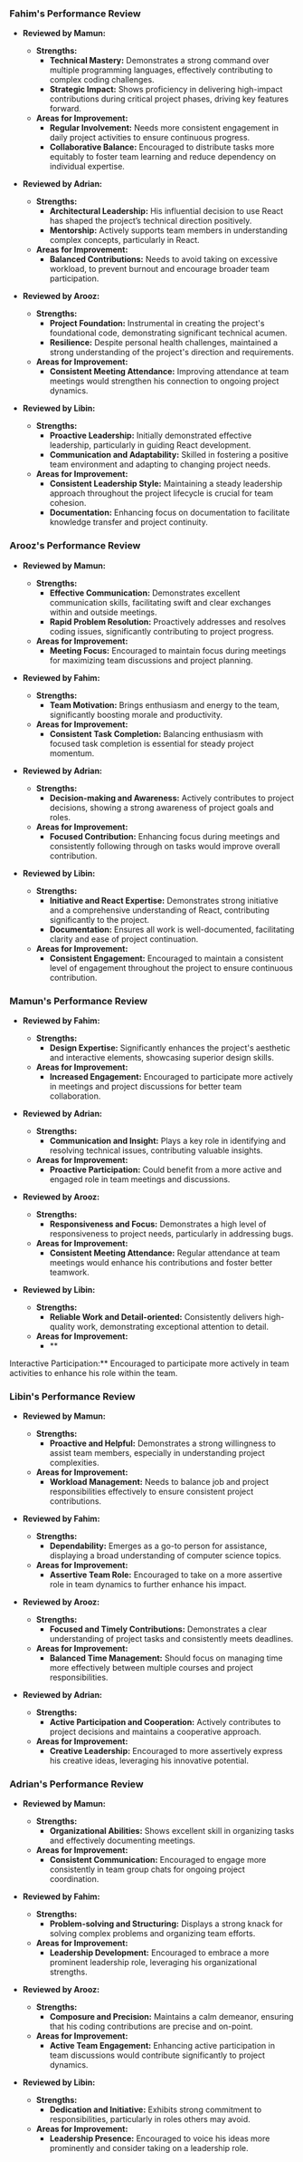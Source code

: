 ### Fahim's Performance Review

- **Reviewed by Mamun:**
  - **Strengths:**
    - **Technical Mastery:** Demonstrates a strong command over multiple programming languages, effectively contributing to complex coding challenges.
    - **Strategic Impact:** Shows proficiency in delivering high-impact contributions during critical project phases, driving key features forward.
  - **Areas for Improvement:**
    - **Regular Involvement:** Needs more consistent engagement in daily project activities to ensure continuous progress.
    - **Collaborative Balance:** Encouraged to distribute tasks more equitably to foster team learning and reduce dependency on individual expertise.

- **Reviewed by Adrian:**
  - **Strengths:**
    - **Architectural Leadership:** His influential decision to use React has shaped the project’s technical direction positively.
    - **Mentorship:** Actively supports team members in understanding complex concepts, particularly in React.
  - **Areas for Improvement:**
    - **Balanced Contributions:** Needs to avoid taking on excessive workload, to prevent burnout and encourage broader team participation.

- **Reviewed by Arooz:**
  - **Strengths:**
    - **Project Foundation:** Instrumental in creating the project's foundational code, demonstrating significant technical acumen.
    - **Resilience:** Despite personal health challenges, maintained a strong understanding of the project's direction and requirements.
  - **Areas for Improvement:**
    - **Consistent Meeting Attendance:** Improving attendance at team meetings would strengthen his connection to ongoing project dynamics.

- **Reviewed by Libin:**
  - **Strengths:**
    - **Proactive Leadership:** Initially demonstrated effective leadership, particularly in guiding React development.
    - **Communication and Adaptability:** Skilled in fostering a positive team environment and adapting to changing project needs.
  - **Areas for Improvement:**
    - **Consistent Leadership Style:** Maintaining a steady leadership approach throughout the project lifecycle is crucial for team cohesion.
    - **Documentation:** Enhancing focus on documentation to facilitate knowledge transfer and project continuity.

### Arooz's Performance Review

- **Reviewed by Mamun:**
  - **Strengths:**
    - **Effective Communication:** Demonstrates excellent communication skills, facilitating swift and clear exchanges within and outside meetings.
    - **Rapid Problem Resolution:** Proactively addresses and resolves coding issues, significantly contributing to project progress.
  - **Areas for Improvement:**
    - **Meeting Focus:** Encouraged to maintain focus during meetings for maximizing team discussions and project planning.

- **Reviewed by Fahim:**
  - **Strengths:**
    - **Team Motivation:** Brings enthusiasm and energy to the team, significantly boosting morale and productivity.
  - **Areas for Improvement:**
    - **Consistent Task Completion:** Balancing enthusiasm with focused task completion is essential for steady project momentum.

- **Reviewed by Adrian:**
  - **Strengths:**
    - **Decision-making and Awareness:** Actively contributes to project decisions, showing a strong awareness of project goals and roles.
  - **Areas for Improvement:**
    - **Focused Contribution:** Enhancing focus during meetings and consistently following through on tasks would improve overall contribution.

- **Reviewed by Libin:**
  - **Strengths:**
    - **Initiative and React Expertise:** Demonstrates strong initiative and a comprehensive understanding of React, contributing significantly to the project.
    - **Documentation:** Ensures all work is well-documented, facilitating clarity and ease of project continuation.
  - **Areas for Improvement:**
    - **Consistent Engagement:** Encouraged to maintain a consistent level of engagement throughout the project to ensure continuous contribution.

### Mamun's Performance Review

- **Reviewed by Fahim:**
  - **Strengths:**
    - **Design Expertise:** Significantly enhances the project's aesthetic and interactive elements, showcasing superior design skills.
  - **Areas for Improvement:**
    - **Increased Engagement:** Encouraged to participate more actively in meetings and project discussions for better team collaboration.

- **Reviewed by Adrian:**
  - **Strengths:**
    - **Communication and Insight:** Plays a key role in identifying and resolving technical issues, contributing valuable insights.
  - **Areas for Improvement:**
    - **Proactive Participation:** Could benefit from a more active and engaged role in team meetings and discussions.

- **Reviewed by Arooz:**
  - **Strengths:**
    - **Responsiveness and Focus:** Demonstrates a high level of responsiveness to project needs, particularly in addressing bugs.
  - **Areas for Improvement:**
    - **Consistent Meeting Attendance:** Regular attendance at team meetings would enhance his contributions and foster better teamwork.

- **Reviewed by Libin:**
  - **Strengths:**
    - **Reliable Work and Detail-oriented:** Consistently delivers high-quality work, demonstrating exceptional attention to detail.
  - **Areas for Improvement:**
    - **

Interactive Participation:** Encouraged to participate more actively in team activities to enhance his role within the team.

### Libin's Performance Review

- **Reviewed by Mamun:**
  - **Strengths:**
    - **Proactive and Helpful:** Demonstrates a strong willingness to assist team members, especially in understanding project complexities.
  - **Areas for Improvement:**
    - **Workload Management:** Needs to balance job and project responsibilities effectively to ensure consistent project contributions.

- **Reviewed by Fahim:**
  - **Strengths:**
    - **Dependability:** Emerges as a go-to person for assistance, displaying a broad understanding of computer science topics.
  - **Areas for Improvement:**
    - **Assertive Team Role:** Encouraged to take on a more assertive role in team dynamics to further enhance his impact.

- **Reviewed by Arooz:**
  - **Strengths:**
    - **Focused and Timely Contributions:** Demonstrates a clear understanding of project tasks and consistently meets deadlines.
  - **Areas for Improvement:**
    - **Balanced Time Management:** Should focus on managing time more effectively between multiple courses and project responsibilities.

- **Reviewed by Adrian:**
  - **Strengths:**
    - **Active Participation and Cooperation:** Actively contributes to project decisions and maintains a cooperative approach.
  - **Areas for Improvement:**
    - **Creative Leadership:** Encouraged to more assertively express his creative ideas, leveraging his innovative potential.

### Adrian's Performance Review

- **Reviewed by Mamun:**
  - **Strengths:**
    - **Organizational Abilities:** Shows excellent skill in organizing tasks and effectively documenting meetings.
  - **Areas for Improvement:**
    - **Consistent Communication:** Encouraged to engage more consistently in team group chats for ongoing project coordination.

- **Reviewed by Fahim:**
  - **Strengths:**
    - **Problem-solving and Structuring:** Displays a strong knack for solving complex problems and organizing team efforts.
  - **Areas for Improvement:**
    - **Leadership Development:** Encouraged to embrace a more prominent leadership role, leveraging his organizational strengths.

- **Reviewed by Arooz:**
  - **Strengths:**
    - **Composure and Precision:** Maintains a calm demeanor, ensuring that his coding contributions are precise and on-point.
  - **Areas for Improvement:**
    - **Active Team Engagement:** Enhancing active participation in team discussions would contribute significantly to project dynamics.

- **Reviewed by Libin:**
  - **Strengths:**
    - **Dedication and Initiative:** Exhibits strong commitment to responsibilities, particularly in roles others may avoid.
  - **Areas for Improvement:**
    - **Leadership Presence:** Encouraged to voice his ideas more prominently and consider taking on a leadership role.
